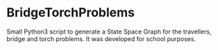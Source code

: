 # BridgeTorchProblems
Small Python3 script to generate a State Space Graph for the travellers, bridge and torch problems. It was developed for school purposes.
